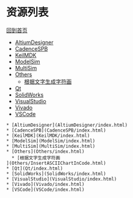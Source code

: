 
# 资源列表

[回到首页](https://charleechan.github.io/MyWiki)

* [AltiumDesigner](AltiumDesigner/index.html)
* [CadenceSPB](CadenceSPB/index.html)
* [KeilMDK](KeilMDK/index.html)
* [ModelSim](ModelSim/index.html)
* [MultiSim](MultiSim/index.html)
* [Others](Others/index.html)
  * [根据文字生成字符画
](Others/InsertASCIIChartInCode.html)
* [Qt](Qt/index.html)
* [SolidWorks](SolidWorks/index.html)
* [VisualStudio](VisualStudio/index.html)
* [Vivado](Vivado/index.html)
* [VSCode](VSCode/index.html)


```mind:height=300,title=内容概要,color
* [AltiumDesigner](AltiumDesigner/index.html)
* [CadenceSPB](CadenceSPB/index.html)
* [KeilMDK](KeilMDK/index.html)
* [ModelSim](ModelSim/index.html)
* [MultiSim](MultiSim/index.html)
* [Others](Others/index.html)
  * [根据文字生成字符画
](Others/InsertASCIIChartInCode.html)
* [Qt](Qt/index.html)
* [SolidWorks](SolidWorks/index.html)
* [VisualStudio](VisualStudio/index.html)
* [Vivado](Vivado/index.html)
* [VSCode](VSCode/index.html)
```
